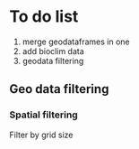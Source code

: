 
# To do list 
1. merge geodataframes in one 
2. add bioclim data
3. geodata filtering 



## Geo data filtering 
### Spatial filtering 
Filter by grid size 